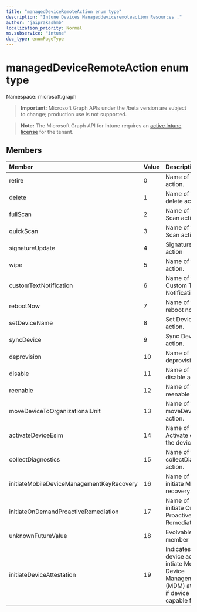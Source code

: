 ```yaml
---
title: "managedDeviceRemoteAction enum type"
description: "Intune Devices Manageddeviceremoteaction Resources ."
author: "jaiprakashmb"
localization_priority: Normal
ms.subservice: "intune"
doc_type: enumPageType
---
```


# managedDeviceRemoteAction enum type

Namespace: microsoft.graph

> **Important:** Microsoft Graph APIs under the /beta version are subject to change; production use is not supported.

> **Note:** The Microsoft Graph API for Intune requires an [active Intune license](https://go.microsoft.com/fwlink/?linkid=839381) for the tenant.



## Members
|Member|Value|Description|
|:---|:---|:---|
|retire|0|Name of the retire action.|
|delete|1|Name of the delete action.|
|fullScan|2|Name of the full Scan action.|
|quickScan|3|Name of the Quick Scan action.|
|signatureUpdate|4|Signature Update action|
|wipe|5|Name of the wipe action.|
|customTextNotification|6|Name of the Custom Text Notification action.|
|rebootNow|7|Name of the reboot now action.|
|setDeviceName|8|Set Device Name action.|
|syncDevice|9|Sync Device action.|
|deprovision|10|Name of the deprovision action.|
|disable|11|Name of the disable action.|
|reenable|12|Name of the reenable action.|
|moveDeviceToOrganizationalUnit|13|Name of the moveDevicesToOU action.|
|activateDeviceEsim|14|Name of action to Activate eSIM on the device.|
|collectDiagnostics|15|Name of the collectDiagnostics action.|
|initiateMobileDeviceManagementKeyRecovery|16|Name of action to initiate MDM key recovery|
|initiateOnDemandProactiveRemediation|17|Name of action to initiate On Demand Proactive Remediation|
|unknownFutureValue|18|Evolvable enum member|
|initiateDeviceAttestation|19|Indicates remote device action to intiate Mobile Device Management (MDM) attestation if device is capable for it|
